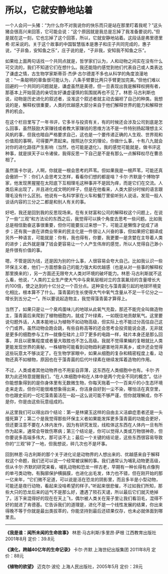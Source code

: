 # 所以，它就安静地站着 #

一个人会问一头猪：“为什么你不对我说你的快乐而只是站在那里盯着我呢？”这头猪会很高兴来回答，它可能会说：“这个原因就是我总是忘掉了我准备要说的。”但是就在这一刻，它也忘掉了这个回答，所以，它就安静地站着。这段话是弗里德里希·尼采说的。关于这个故事的中国智慧版本是惠子和庄子共同完成的，惠子说，“子非鱼，安知鱼之乐”，庄子说的是，“子非我，安知我不知鱼之乐”。

如果给上面两句话找一个共同点就是，哲学家们认为，人和动物之间实在没有什么可交流的，我们不知道它们在想什么。我还能隐约感觉到他们代表自己或人类表达了谦虚之情，古生物学家斯蒂芬·杰伊·古尔德差不多也从科学的角度浪漫地说：“一条聪明的章鱼很可能认为，八条手臂要比两只手臂更加完美。”但他们难以回避的一个共同的问题就是，谦虚虽然是美德，但一旦表现出我是解释权拥有者，那基本上开始营造的亲切友好谦虚谨慎的氛围就再也不见了。林恩·马古利斯也说，动物是历史进化的叙述者，没准这个叙述者就主动去偏袒了自己的种类。我想说的是，解释权很重要，人类的优越感大部分来自于他们解释世界的能力和解释世界的机会。

在这个栏目里写了一年书评，它多半与投资有关，有的时候还会涉及公司到底是怎么回事，虽然鼓励大家赚钱或者教大家赚钱的思维方法不是一件特别扬起理想主义风帆的事，但我也暗自严格要求自己，这也是一个要传递正确的人生观、世界观和价值观的事啊，可得要严肃起来。按照达尔文的理论，你做什么事，十有八九就会对你的进化路径产生影响（当然，也可能是退化）。我的感觉可能就是，做书评这种事，就是挟天子以令诸侯，我得反思一下自己是不是有那么一点解释权尽在曹丞相了。

虽然笛卡尔说，人啊，你就是一根会思考的芦苇。但如果我是一根芦苇，可能还真会傲娇一下：你们人会思考又怎样，看看你们想的都是啥？卡尔·齐默是个博物学家，他发现黑猩猩在太阳底下互相理毛这种事并不是因为痒，而是它们在交流。人类后来出现了，并且进化成文明的样子，但是在他看来，人类大部分时候的语言跟理毛没有什么区别。他说有一名科学家在火车和餐厅里偷听别人说话，发现一般人谈话内容的三分之二都是和别人有关的事。

好吧，我还是回到我的反思现场来。在有关财富和公司的解释权这个问题上，在说了一些“三观”和方法论的东西之后，我觉得可以换个角度去思考一些问题。比如我总是相信勤奋这事很重要，但你可能要反过来想一下，可能正是懒惰才促成了进步；还有我一直在讲商业带来的民主化是一件很让人兴奋的事，但如果把它翻译成另外一种语言，可能就是：你有，我也得有，你要，我更要—是贪婪在主导着人类的进步；此外就是赚了钱会更容易让一个人产生伟岸的感觉，所以人觉得自己渺小是件很有价值的事。

嗯，不管是因为钱，还是因为别的什么事，人很容易会夸大自己。比如我认识一些环保主义者，他们一方面想象自己的能力强大和优越感（也是从对一些事的解释权那里换来的），另一方面还无限夸大人类对环境的破坏能力。林恩·马古利斯就不这么看，他说，“人类的工业生产使大气中与臭氧层相对立的含氯氟烃的含量增长大约100倍，使之达到约十亿分之一个百分点。这种变化与藻青菌引起的地球环境变化相比，根本算不了什么。藻青菌的生长使得大气中氧气含量从不足一千亿分之一增长到五分之一”。所以要说起造物主，我觉得藻青菌才算得上。

当然了，如果只是让一个臭鸡蛋味儿的地球从此氧气充盈，那还不能完全叫做造物主，藻青菌后来爬到了植物细胞内，就成了叶绿素，一如既往地贡献氧气。这里要说句题外话，人类本能地认为植物不如动物高级，但实际上也不能过分高估自己这个门或界。虽然动物会跑会跳，有些自称高等的还会思考会投资能说会道，无非就是更多的细胞参与工作—就像在硅片上印了更多的电路一样，硅片本身还是那么回事，并且以密集程度或者量大取胜也不怎么高级。我就不觉得果蝇的复眼就比人类更能发现世界的奥秘，一株植物可能看到动物趋利避害地背井离乡，或许还会觉得这些玩意太不够淡定了。在生物学家眼中，如果从细胞的复杂和精密程度上看，动物还真不如植物，原因也在于藻青菌的后代叶绿素在继续发挥着造物的作用。

不过，人类或者其他动物界也不用妄自菲薄，这东西在人类细胞中也有。卡尔·齐默为此还特意提醒我们，“在人体细胞中和在人体中是两个完全不同的概念”。估计你能想象得到的是你身体里有无数微生物，你每天拖着一个一百来斤的小生态环境走来走去，但你可能很难想象得出来，你洁身自好到一尘不染，哪怕活在真空里，你也跟史前的一坨坨藻青菌活在一起—这么说可能不够严谨，但你就理解成，你不是你，你是由这些玩意组成的。

从这里我们可以得出四个结论：第一是林黛玉这样的自由主义洁癖症患者还是一头撞死算了；第二个是我觉得那些环保主义者如果能发挥更多藻青菌的功能会更好，但还要注意不要在人体内发作，因为有研究发现，线粒体这东西在人体内一旦有所作为起来，通常会导致伤寒病；第三个结论是，你可以觉得人类或万物很神奇，但你要说多高端多伟大，那可谈不上；最后一个关键的结论是，这些东西很容易导致你的“三观”碎了一地，但我想说，碎几次也不是坏事。

回到林恩·马古利斯的那个关于进化论是动物界的人想出来的、优越感来自于解释权这个命题，我们还可以说一个经常被误解的事。我们通常认为哺乳动物更高级，但从卡尔·齐默的研究来看，哺乳动物和恐龙一样古老，早期有一种长得有点像狗的单弓类动物，有胸廓保护横膈膜，也进化出毛发，体力也不错，但在刚开始的那一亿来年，“它们微不足道，可以说是活在恐龙的阴影里，而且多半是小型动物，可能还是夜行动物，看起来没啥希望的样子。”听起来很悲催，不过如我们所知，那些大只的恐龙后来的运气不是那么好，遭遇了陨石天谴，所以最后它们就灭绝掉了。活下来混得好的现在在天上飞，偶尔被人类关在笼子里让我们看羽毛，混得不好的就进了肯德基。它告诉我们的道理是，进化不是一个线性发展的结果，你出来得晚不等于你就是最出类拔萃的，你能坚持到最后还硕果仅存，也未必就体面到哪里去。

----

**《我是谁：闻所未闻的生命故事》** 林恩·马古利斯/多里昂·萨根 江西教育出版社 2001年8月 定价：39.8元

**《演化，跨越40亿年的生命记录》** 卡尔·齐默 上海世纪出版集团 2011年8月 定价：88元

**《植物的欲望》** 迈克尔·波伦 上海人民出版社，2005年5月 定价：28元
 
